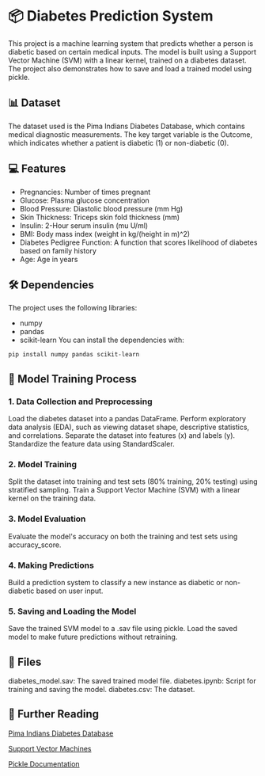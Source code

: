 # 📦 Diabetes Prediction System
This project is a machine learning system that predicts whether a person is diabetic based on certain medical inputs. The model is built using a Support Vector Machine (SVM) with a linear kernel, trained on a diabetes dataset. The project also demonstrates how to save and load a trained model using pickle.

## 📊 Dataset
The dataset used is the Pima Indians Diabetes Database, which contains medical diagnostic measurements. The key target variable is the Outcome, which indicates whether a patient is diabetic (1) or non-diabetic (0).

## 💻 Features
- Pregnancies: Number of times pregnant
- Glucose: Plasma glucose concentration
- Blood Pressure: Diastolic blood pressure (mm Hg)
- Skin Thickness: Triceps skin fold thickness (mm)
- Insulin: 2-Hour serum insulin (mu U/ml)
- BMI: Body mass index (weight in kg/(height in m)^2)
- Diabetes Pedigree Function: A function that scores likelihood of diabetes based on family history
- Age: Age in years
  
## 🛠️ Dependencies
The project uses the following libraries:
- numpy
- pandas
- scikit-learn
You can install the dependencies with:
```
pip install numpy pandas scikit-learn
```

## 🚀 Model Training Process
### 1. Data Collection and Preprocessing
Load the diabetes dataset into a pandas DataFrame.
Perform exploratory data analysis (EDA), such as viewing dataset shape, descriptive statistics, and correlations.
Separate the dataset into features (x) and labels (y).
Standardize the feature data using StandardScaler.
### 2. Model Training
Split the dataset into training and test sets (80% training, 20% testing) using stratified sampling.
Train a Support Vector Machine (SVM) with a linear kernel on the training data.
### 3. Model Evaluation
Evaluate the model's accuracy on both the training and test sets using accuracy_score.
### 4. Making Predictions
Build a prediction system to classify a new instance as diabetic or non-diabetic based on user input.
### 5. Saving and Loading the Model
Save the trained SVM model to a .sav file using pickle.
Load the saved model to make future predictions without retraining.

## 📂 Files
diabetes_model.sav: The saved trained model file.
diabetes.ipynb: Script for training and saving the model.
diabetes.csv: The dataset.

## 🔗 Further Reading
[Pima Indians Diabetes Database
](https://www.kaggle.com/datasets/uciml/pima-indians-diabetes-database)

[Support Vector Machines
](https://scikit-learn.org/stable/modules/svm.html)

[Pickle Documentation](https://docs.python.org/3/library/pickle.html)
